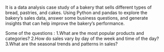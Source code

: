 It is a data analysis case study of a bakery that sells different types of bread, pastries, and cakes. Using Python and pandas to explore the bakery’s sales data, answer some business questions, and generate insights that can help improve the bakery’s performance. 

Some of the questions :
1.What are the most popular products and categories?
2.How do sales vary by day of the week and time of the day?
3.What are the seasonal trends and patterns in sales?
